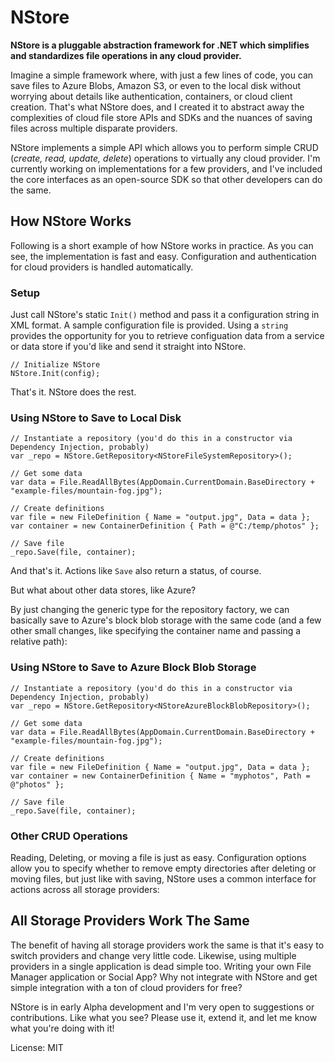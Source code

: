 # NStore

**NStore is a pluggable abstraction framework for .NET which simplifies and standardizes file operations in any cloud provider.**

Imagine a simple framework where, with just a few lines of code, you can save files to Azure Blobs, Amazon S3, or even to the local disk without worrying about details like authentication, containers, or cloud client creation. That's what NStore does, and I created it to abstract away the complexities of cloud file store APIs and SDKs and the nuances of saving files across multiple disparate providers.

NStore implements a simple API which allows you to perform simple CRUD (*create, read, update, delete*) operations to virtually any cloud provider. I'm currently working on implementations for a few providers, and I've included the core interfaces as an open-source SDK so that other developers can do the same.

## How NStore Works

Following is a short example of how NStore works in practice. As you can see, the implementation is fast and easy. Configuration and authentication for cloud providers is handled automatically.

### Setup

Just call NStore's static `Init()` method and pass it a configuration string in XML format. A sample configuration file is provided. Using a `string` provides the opportunity for you to retrieve configuation data from a service or data store if you'd like and send it straight into NStore.

```
// Initialize NStore
NStore.Init(config);
```

That's it. NStore does the rest.

### Using NStore to Save to Local Disk

```
// Instantiate a repository (you'd do this in a constructor via Dependency Injection, probably)
var _repo = NStore.GetRepository<NStoreFileSystemRepository>();

// Get some data
var data = File.ReadAllBytes(AppDomain.CurrentDomain.BaseDirectory + "example-files/mountain-fog.jpg");

// Create definitions
var file = new FileDefinition { Name = "output.jpg", Data = data };
var container = new ContainerDefinition { Path = @"C:/temp/photos" };

// Save file
_repo.Save(file, container);
```

And that's it. Actions like `Save` also return a status, of course.

But what about other data stores, like Azure? 

By just changing the generic type for the repository factory, we can basically save to Azure's block blob storage with the same code (and a few other small changes, like specifying the container name and passing a relative path):

### Using NStore to Save to Azure Block Blob Storage

```
// Instantiate a repository (you'd do this in a constructor via Dependency Injection, probably)
var _repo = NStore.GetRepository<NStoreAzureBlockBlobRepository>();

// Get some data
var data = File.ReadAllBytes(AppDomain.CurrentDomain.BaseDirectory + "example-files/mountain-fog.jpg");

// Create definitions
var file = new FileDefinition { Name = "output.jpg", Data = data };
var container = new ContainerDefinition { Name = "myphotos", Path = @"photos" };

// Save file
_repo.Save(file, container);
```

### Other CRUD Operations

Reading, Deleting, or moving a file is just as easy. Configuration options allow you to specify whether to remove empty directories after deleting or moving files, but just like with saving, NStore uses a common interface for actions across all storage providers:

## All Storage Providers Work The Same

The benefit of having all storage providers work the same is that it's easy to switch providers and change very little code. Likewise, using multiple providers in a single application is dead simple too. Writing your own File Manager application or Social App? Why not integrate with NStore and get simple integration with a ton of cloud providers for free?

NStore is in early Alpha development and I'm very open to suggestions or contributions. Like what you see? Please use it, extend it, and let me know what you're doing with it!

License: MIT
